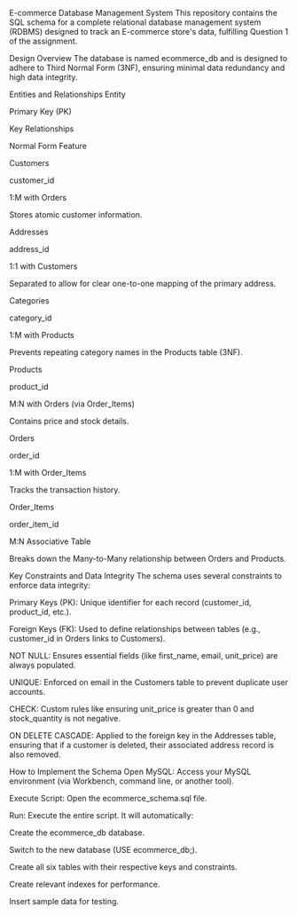 E-commerce Database Management System
This repository contains the SQL schema for a complete relational database management system (RDBMS) designed to track an E-commerce store's data, fulfilling Question 1 of the assignment.

Design Overview
The database is named ecommerce_db and is designed to adhere to Third Normal Form (3NF), ensuring minimal data redundancy and high data integrity.

Entities and Relationships
Entity

Primary Key (PK)

Key Relationships

Normal Form Feature

Customers

customer_id

1:M with Orders

Stores atomic customer information.

Addresses

address_id

1:1 with Customers

Separated to allow for clear one-to-one mapping of the primary address.

Categories

category_id

1:M with Products

Prevents repeating category names in the Products table (3NF).

Products

product_id

M:N with Orders (via Order_Items)

Contains price and stock details.

Orders

order_id

1:M with Order_Items

Tracks the transaction history.

Order_Items

order_item_id

M:N Associative Table

Breaks down the Many-to-Many relationship between Orders and Products.

Key Constraints and Data Integrity
The schema uses several constraints to enforce data integrity:

Primary Keys (PK): Unique identifier for each record (customer_id, product_id, etc.).

Foreign Keys (FK): Used to define relationships between tables (e.g., customer_id in Orders links to Customers).

NOT NULL: Ensures essential fields (like first_name, email, unit_price) are always populated.

UNIQUE: Enforced on email in the Customers table to prevent duplicate user accounts.

CHECK: Custom rules like ensuring unit_price is greater than 0 and stock_quantity is not negative.

ON DELETE CASCADE: Applied to the foreign key in the Addresses table, ensuring that if a customer is deleted, their associated address record is also removed.

How to Implement the Schema
Open MySQL: Access your MySQL environment (via Workbench, command line, or another tool).

Execute Script: Open the ecommerce_schema.sql file.

Run: Execute the entire script. It will automatically:

Create the ecommerce_db database.

Switch to the new database (USE ecommerce_db;).

Create all six tables with their respective keys and constraints.

Create relevant indexes for performance.

Insert sample data for testing.
